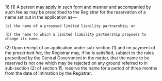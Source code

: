 16
(1) A person may apply in such form and manner and accompanied by such fee as may be prescribed to the Registrar for the reservation of a name set out in the application as—

    (a)	the name of a proposed limited liability partnership; or

    (b)	the name to which a limited liability partnership proposes to change its name.

(2) Upon receipt of an application under sub-section (1) and on payment of the prescribed fee, the Registrar may, if he is satisfied, subject to the rules prescribed by the Central Government in the matter, that the name to be reserved is not one which may be rejected on any ground referred to in sub-section (2) of section 15, reserve the name for a period of three months from the date of intimation by the Registrar.
